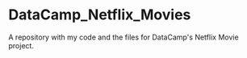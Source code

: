 # DataCamp_Netflix_Movies
A repository with my code and the files for DataCamp's Netflix Movie project.
